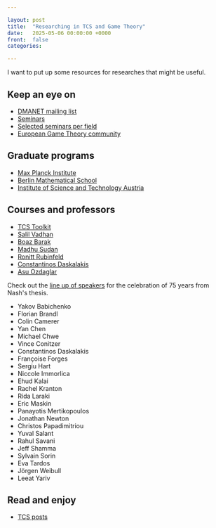 ```yaml
---

layout: post
title:  "Researching in TCS and Game Theory"
date:   2025-05-06 00:00:00 +0000
front: 	false
categories: 

---
```


I want to put up some resources for researches that might be useful.

## Keep an eye on

- [DMANET mailing list](https://www.zaik.uni-koeln.de/AFS/publications/dmanet/)
- [Seminars](https://researchseminars.org/)
- [Selected seminars per field](https://www.owprobability.org/other-worlds)
- [European Game Theory community](https://gametheorynetwork.com/)

## Graduate programs

- [Max Planck Institute](https://www.mpi-inf.mpg.de/departments/algorithms-complexity/research/algorithmic-game-theory)
- [Berlin Mathematical School](https://www.math-berlin.de/)
- [Institute of Science and Technology Austria](https://ista.ac.at/)

## Courses and professors

- [TCS Toolkit](https://www.youtube.com/playlist?list=PLm3J0oaFux3ZYpFLwwrlv_EHH9wtH6pnX)
- [Salil Vadhan](https://salil.seas.harvard.edu/lecture-notes)
- [Boaz Barak](https://www.boazbarak.org/courses/)
- [Madhu Sudan](https://madhu.seas.harvard.edu/)
- [Ronitt Rubinfeld](https://people.csail.mit.edu/ronitt/)
- [Constantinos Daskalakis](http://people.csail.mit.edu/costis/)
- [Asu Ozdaglar](https://asu.mit.edu/)

Check out the [line up of speakers](https://sites.google.com/view/nash75/) for the celebration of 75 years from Nash's thesis. 
- Yakov Babichenko
- Florian Brandl
- Colin Camerer
- Yan Chen
- Michael Chwe
- Vince Conitzer
- Constantinos Daskalakis
- Françoise Forges
- Sergiu Hart
- Niccole Immorlica
- Ehud Kalai
- Rachel Kranton
- Rida Laraki
- Eric Maskin
- Panayotis Mertikopoulos
- Jonathan Newton
- Christos Papadimitriou
- Yuval Salant
- Rahul Savani
- Jeff Shamma
- Sylvain Sorin
- Eva Tardos
- Jörgen Weibull
- Leeat Yariv

## Read and enjoy

- [TCS posts](https://theory.report/)
